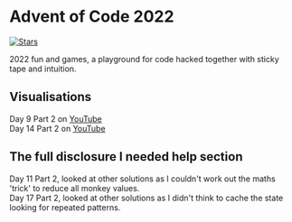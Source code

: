 # Advent of Code 2022

[![Stars](https://img.shields.io/badge/stars%20⭐-50-yellow)](https://adventofcode.com/2022/stats)

2022 fun and games, a playground for code hacked together with sticky tape and intuition.

## Visualisations
Day 9 Part 2 on [YouTube](https://youtu.be/06Aru6dYwYI)  
Day 14 Part 2 on [YouTube](https://youtu.be/OTq5ORda5ho)  

## The full disclosure I needed help section
Day 11 Part 2, looked at other solutions as I couldn't work out the maths 'trick' to reduce all monkey values.  
Day 17 Part 2, looked at other solutions as I didn't think to cache the state looking for repeated patterns.  
